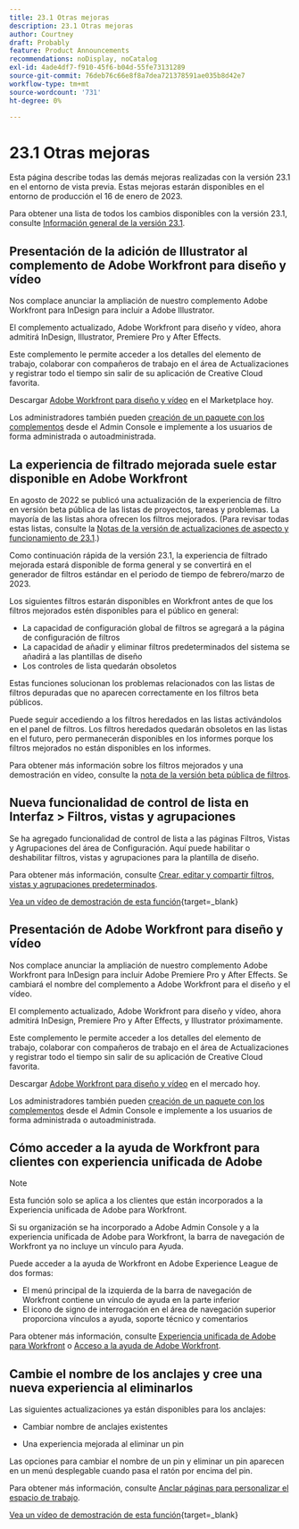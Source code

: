 ```yaml
---
title: 23.1 Otras mejoras
description: 23.1 Otras mejoras
author: Courtney
draft: Probably
feature: Product Announcements
recommendations: noDisplay, noCatalog
exl-id: 4ade4df7-f910-45f6-b04d-55fe73131289
source-git-commit: 76deb76c66e8f8a7dea721378591ae035b8d42e7
workflow-type: tm+mt
source-wordcount: '731'
ht-degree: 0%

---
```


# 23.1 Otras mejoras

Esta página describe todas las demás mejoras realizadas con la versión 23.1 en el entorno de vista previa. Estas mejoras estarán disponibles en el entorno de producción el 16 de enero de 2023.

Para obtener una lista de todos los cambios disponibles con la versión 23.1, consulte [Información general de la versión 23.1](/help/quicksilver/product-announcements/product-releases/23.1-release-activity/23-1-release-overview.md).

## Presentación de la adición de Illustrator al complemento de Adobe Workfront para diseño y vídeo

Nos complace anunciar la ampliación de nuestro complemento Adobe Workfront para InDesign para incluir a Adobe Illustrator.

El complemento actualizado, Adobe Workfront para diseño y vídeo, ahora admitirá InDesign, Illustrator, Premiere Pro y After Effects.

Este complemento le permite acceder a los detalles del elemento de trabajo, colaborar con compañeros de trabajo en el área de Actualizaciones y registrar todo el tiempo sin salir de su aplicación de Creative Cloud favorita.

Descargar [Adobe Workfront para diseño y vídeo](https://exchange.adobe.com/apps/cc/108938/adobe-workfront-for-design-and-video) en el Marketplace hoy.

Los administradores también pueden [creación de un paquete con los complementos](https://helpx.adobe.com/in/enterprise/using/manage-extensions.html) desde el Admin Console e implemente a los usuarios de forma administrada o autoadministrada.

## La experiencia de filtrado mejorada suele estar disponible en Adobe Workfront

En agosto de 2022 se publicó una actualización de la experiencia de filtro en versión beta pública de las listas de proyectos, tareas y problemas. La mayoría de las listas ahora ofrecen los filtros mejorados. (Para revisar todas estas listas, consulte la [Notas de la versión de actualizaciones de aspecto y funcionamiento de 23.1](/help/quicksilver/product-announcements/product-releases/23.1-release-activity/23-1-look-and-feel-updates.md).)

Como continuación rápida de la versión 23.1, la experiencia de filtrado mejorada estará disponible de forma general y se convertirá en el generador de filtros estándar en el periodo de tiempo de febrero/marzo de 2023.

Los siguientes filtros estarán disponibles en Workfront antes de que los filtros mejorados estén disponibles para el público en general:

* La capacidad de configuración global de filtros se agregará a la página de configuración de filtros
* La capacidad de añadir y eliminar filtros predeterminados del sistema se añadirá a las plantillas de diseño
* Los controles de lista quedarán obsoletos

Estas funciones solucionan los problemas relacionados con las listas de filtros depuradas que no aparecen correctamente en los filtros beta públicos.

Puede seguir accediendo a los filtros heredados en las listas activándolos en el panel de filtros. Los filtros heredados quedarán obsoletos en las listas en el futuro, pero permanecerán disponibles en los informes porque los filtros mejorados no están disponibles en los informes.

Para obtener más información sobre los filtros mejorados y una demostración en vídeo, consulte la [nota de la versión beta pública de filtros](/help/quicksilver/product-announcements/product-releases/22.4-release-activity/22-4-project-enhancements.md).

## Nueva funcionalidad de control de lista en Interfaz > Filtros, vistas y agrupaciones

Se ha agregado funcionalidad de control de lista a las páginas Filtros, Vistas y Agrupaciones del área de Configuración. Aquí puede habilitar o deshabilitar filtros, vistas y agrupaciones para la plantilla de diseño.

Para obtener más información, consulte [Crear, editar y compartir filtros, vistas y agrupaciones predeterminados](/help/quicksilver/administration-and-setup/set-up-workfront/configure-system-defaults/create-and-share-default-fvgs.md).

[Vea un vídeo de demostración de esta función](https://video.tv.adobe.com/v/3412057/){target=_blank}

## Presentación de Adobe Workfront para diseño y vídeo

Nos complace anunciar la ampliación de nuestro complemento Adobe Workfront para InDesign para incluir Adobe Premiere Pro y After Effects. Se cambiará el nombre del complemento a Adobe Workfront para el diseño y el vídeo.

El complemento actualizado, Adobe Workfront para diseño y vídeo, ahora admitirá InDesign, Premiere Pro y After Effects, y Illustrator próximamente.

Este complemento le permite acceder a los detalles del elemento de trabajo, colaborar con compañeros de trabajo en el área de Actualizaciones y registrar todo el tiempo sin salir de su aplicación de Creative Cloud favorita.

Descargar [Adobe Workfront para diseño y vídeo](https://exchange.adobe.com/apps/cc/108938/adobe-workfront-for-design-and-video) en el mercado hoy.

Los administradores también pueden [creación de un paquete con los complementos](https://helpx.adobe.com/in/enterprise/using/manage-extensions.html) desde el Admin Console e implemente a los usuarios de forma administrada o autoadministrada.

## Cómo acceder a la ayuda de Workfront para clientes con experiencia unificada de Adobe

>[!NOTE]
>
>Esta función solo se aplica a los clientes que están incorporados a la Experiencia unificada de Adobe para Workfront.

Si su organización se ha incorporado a Adobe Admin Console y a la experiencia unificada de Adobe para Workfront, la barra de navegación de Workfront ya no incluye un vínculo para Ayuda.

Puede acceder a la ayuda de Workfront en Adobe Experience League de dos formas:

* El menú principal de la izquierda de la barra de navegación de Workfront contiene un vínculo de ayuda en la parte inferior
* El icono de signo de interrogación en el área de navegación superior proporciona vínculos a ayuda, soporte técnico y comentarios

Para obtener más información, consulte [Experiencia unificada de Adobe para Workfront](/help/quicksilver/workfront-basics/navigate-workfront/workfront-navigation/adobe-unified-experience.md) o [Acceso a la ayuda de Adobe Workfront](/help/quicksilver/workfront-basics/navigate-workfront/workfront-navigation/access-workfront-help.md).

## Cambie el nombre de los anclajes y cree una nueva experiencia al eliminarlos

Las siguientes actualizaciones ya están disponibles para los anclajes:

* Cambiar nombre de anclajes existentes

* Una experiencia mejorada al eliminar un pin

Las opciones para cambiar el nombre de un pin y eliminar un pin aparecen en un menú desplegable cuando pasa el ratón por encima del pin.

Para obtener más información, consulte [Anclar páginas para personalizar el espacio de trabajo](/help/quicksilver/workfront-basics/the-new-workfront-experience/pin-pages.md).

[Vea un vídeo de demostración de esta función](https://video.tv.adobe.com/v/3412389/){target=_blank}
